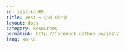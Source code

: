 ```yaml
---
id: jest-ko-KR
title: Jest – 단위 테스팅
layout: docs
category: Resources
permalink: http://facebook.github.io/jest/
lang: ko-KR
---
```

